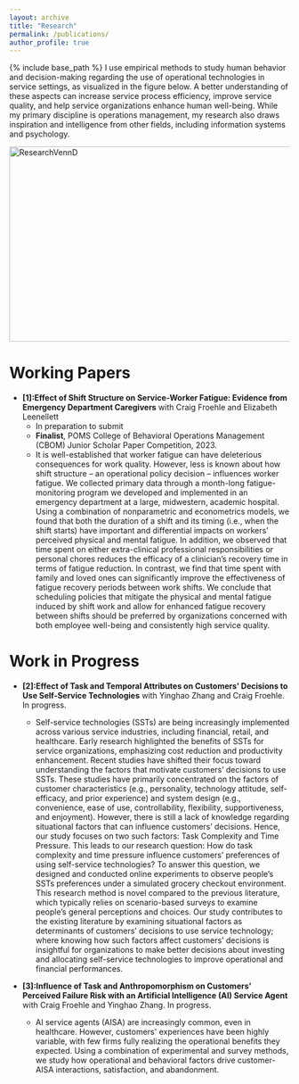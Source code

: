 ```yaml
---
layout: archive
title: "Research"
permalink: /publications/
author_profile: true
---
```


{% include base_path %}
I use empirical methods to study human behavior and decision-making regarding the use of operational technologies in service settings, as visualized in the figure below. A better understanding of these aspects can increase service process efficiency, improve service quality, and help service organizations enhance human well-being.  While my primary discipline is operations management, my research also draws inspiration and intelligence from other fields, including information systems and psychology.
<br>

<img src="https://yangccuc.github.io/images/ResearchVennD.JPG" alt="ResearchVennD" class="about-image" style="width:600px;height:350px;">

# **Working Papers**
* **[1]:Effect of Shift Structure on Service-Worker Fatigue: Evidence from Emergency Department Caregivers** with Craig Froehle and Elizabeth Leenellett
  * In preparation to submit
  * **Finalist**, POMS College of Behavioral Operations Management (CBOM) Junior Scholar Paper Competition, 2023.
  * It is well-established that worker fatigue can have deleterious consequences for work quality. However, less is known about how shift structure – an operational policy decision – influences worker fatigue. We collected primary data through a month-long fatigue-monitoring program we developed and implemented in an emergency department at a large, midwestern, academic hospital. Using a combination of nonparametric and econometrics models, we found that both the duration of a shift and its timing (i.e., when the shift starts) have important and differential impacts on workers’ perceived physical and mental fatigue. In addition, we observed that time spent on either extra-clinical professional responsibilities or personal chores reduces the efficacy of a clinician’s recovery time in terms of fatigue reduction. In contrast, we find that time spent with family and loved ones can significantly improve the effectiveness of fatigue recovery periods between work shifts. We conclude that scheduling policies that mitigate the physical and mental fatigue induced by shift work and allow for enhanced fatigue recovery between shifts should be preferred by organizations concerned with both employee well-being and consistently high service quality. 
  
# **Work in Progress**
* **[2]:Effect of Task and Temporal Attributes on Customers’ Decisions to Use Self-Service Technologies** with Yinghao Zhang and Craig Froehle. In progress.
  * Self-service technologies (SSTs) are being increasingly implemented across various service industries, including financial, retail, and healthcare. Early research highlighted the benefits of SSTs for service organizations, emphasizing cost reduction and productivity enhancement. Recent studies have shifted their focus toward understanding the factors that motivate customers’ decisions to use SSTs. These studies have primarily concentrated on the factors of customer characteristics (e.g., personality, technology attitude, self-efficacy, and prior experience) and system design (e.g., convenience, ease of use, controllability, flexibility, supportiveness, and enjoyment). However, there is still a lack of knowledge regarding situational factors that can influence customers’ decisions. Hence, our study focuses on two such factors: Task Complexity and Time Pressure. This leads to our research question: How do task complexity and time pressure influence customers’ preferences of using self-service technologies? To answer this question, we designed and conducted online experiments to observe people’s SSTs preferences under a simulated grocery checkout environment. This research method is novel compared to the previous literature, which typically relies on scenario-based surveys to examine people’s general perceptions and choices. Our study contributes to the existing literature by examining situational factors as determinants of customers’ decisions to use service technology; where knowing how such factors affect customers’ decisions is insightful for organizations to make better decisions about investing and allocating self-service technologies to improve operational and financial performances.  
 
* **[3]:Influence of Task and Anthropomorphism on Customers’ Perceived Failure Risk with an Artificial Intelligence (AI) Service Agent** with Craig Froehle and Yinghao Zhang. In progress.
  * AI service agents (AISA) are increasingly common, even in healthcare. However, customers' experiences have been highly variable, with few firms fully realizing the operational benefits they expected. Using a combination of experimental and survey methods, we study how operational and behavioral factors drive customer-AISA interactions, satisfaction, and abandonment.
 
<!-- * **The Role of Artificial Intelligence (AI) Technologies in Service Process Design** with Craig Froehle. In progress. -->

